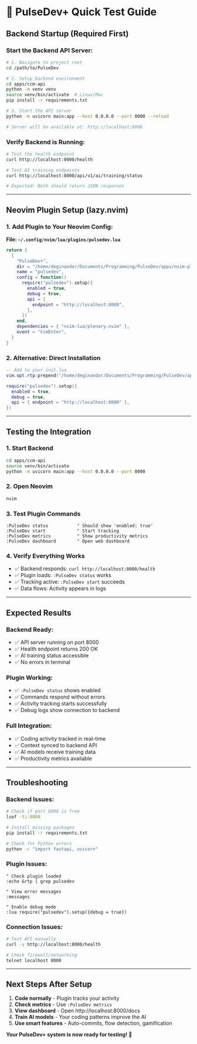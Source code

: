 # 🚀 PulseDev+ Quick Test Guide

## Backend Startup (Required First)

### Start the Backend API Server:
```bash
# 1. Navigate to project root
cd /path/to/PulseDev

# 2. Setup backend environment
cd apps/ccm-api
python -m venv venv
source venv/bin/activate  # Linux/Mac
pip install -r requirements.txt

# 3. Start the API server
python -m uvicorn main:app --host 0.0.0.0 --port 8000 --reload

# Server will be available at: http://localhost:8000
```

### Verify Backend is Running:
```bash
# Test the health endpoint
curl http://localhost:8000/health

# Test AI training endpoints  
curl http://localhost:8000/api/v1/ai/training/status

# Expected: Both should return JSON responses
```

---

## Neovim Plugin Setup (lazy.nvim)

### 1. Add Plugin to Your Neovim Config:

**File: `~/.config/nvim/lua/plugins/pulsedev.lua`**
```lua
return {
  {
    "PulseDev+",
    dir = "/home/deginandor/Documents/Programming/PulseDev/apps/nvim-plugin", -- Update this path!
    name = "pulsedev",
    config = function()
      require("pulsedev").setup({
        enabled = true,
        debug = true,
        api = {
          endpoint = "http://localhost:8000",
        },
      })
    end,
    dependencies = { "nvim-lua/plenary.nvim" },
    event = "VimEnter",
  }
}
```

### 2. Alternative: Direct Installation
```lua
-- Add to your init.lua
vim.opt.rtp:prepend("/home/deginandor/Documents/Programming/PulseDev/apps/nvim-plugin")

require("pulsedev").setup({
  enabled = true,
  debug = true,
  api = { endpoint = "http://localhost:8000" },
})
```

---

## Testing the Integration

### 1. Start Backend
```bash
cd apps/ccm-api
source venv/bin/activate
python -m uvicorn main:app --host 0.0.0.0 --port 8000
```

### 2. Open Neovim
```bash
nvim
```

### 3. Test Plugin Commands
```vim
:PulseDev status           " Should show 'enabled: true'
:PulseDev start            " Start tracking
:PulseDev metrics          " Show productivity metrics
:PulseDev dashboard        " Open web dashboard
```

### 4. Verify Everything Works
- ✅ Backend responds: `curl http://localhost:8000/health`
- ✅ Plugin loads: `:PulseDev status` works
- ✅ Tracking active: `:PulseDev start` succeeds
- ✅ Data flows: Activity appears in logs

---

## Expected Results

### Backend Ready:
- ✅ API server running on port 8000
- ✅ Health endpoint returns 200 OK
- ✅ AI training status accessible
- ✅ No errors in terminal

### Plugin Working:
- ✅ `:PulseDev status` shows enabled
- ✅ Commands respond without errors
- ✅ Activity tracking starts successfully
- ✅ Debug logs show connection to backend

### Full Integration:
- ✅ Coding activity tracked in real-time
- ✅ Context synced to backend API
- ✅ AI models receive training data
- ✅ Productivity metrics available

---

## Troubleshooting

### Backend Issues:
```bash
# Check if port 8000 is free
lsof -ti:8000

# Install missing packages
pip install -r requirements.txt

# Check for Python errors
python -c "import fastapi, uvicorn"
```

### Plugin Issues:
```vim
" Check plugin loaded
:echo &rtp | grep pulsedev

" View error messages
:messages

" Enable debug mode
:lua require("pulsedev").setup({debug = true})
```

### Connection Issues:
```bash
# Test API manually
curl -v http://localhost:8000/health

# Check firewall/networking
telnet localhost 8000
```

---

## Next Steps After Setup

1. **Code normally** - Plugin tracks your activity
2. **Check metrics** - Use `:PulseDev metrics` 
3. **View dashboard** - Open http://localhost:8000/docs
4. **Train AI models** - Your coding patterns improve the AI
5. **Use smart features** - Auto-commits, flow detection, gamification

**Your PulseDev+ system is now ready for testing!** 🎯

